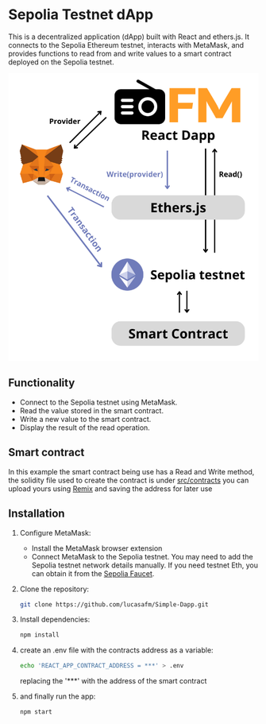 # Sepolia Testnet dApp

This is a decentralized application (dApp) built with React and ethers.js. It connects to the Sepolia Ethereum testnet, interacts with MetaMask, and provides functions to read from and write values to a smart contract deployed on the Sepolia testnet.

![Architecture](./src/Architecture.png)

## Functionality

- Connect to the Sepolia testnet using MetaMask.
- Read the value stored in the smart contract.
- Write a new value to the smart contract.
- Display the result of the read operation.

## Smart contract

In this example the smart contract being use has a Read and Write method, the solidity file used to create the contract is under [src/contracts](./src/contracts/Contract.sol) you can upload yours using [Remix](http://remix.ethereum.org/) and saving the address for later use

## Installation

1. Configure MetaMask:
    - Install the MetaMask browser extension
    - Connect MetaMask to the Sepolia testnet. You may need to add the Sepolia testnet network details manually. If you need testnet Eth, you can obtain it from the [Sepolia Faucet](https://sepoliafaucet.com/).

2. Clone the repository:

   ```bash
   git clone https://github.com/lucasafm/Simple-Dapp.git
   ```
3. Install dependencies:
    ```bash
    npm install
    ```
4. create an .env file with the contracts address as a variable:
    ```bash
    echo 'REACT_APP_CONTRACT_ADDRESS = ***' > .env
    ```
    replacing the '***' with the address of the smart contract

5. and finally run the app:
    ```bash
    npm start
    ```
